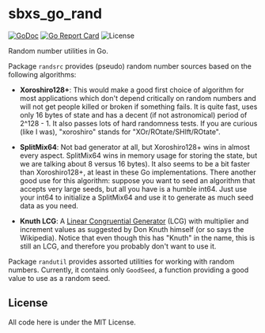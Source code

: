 # sbxs_go_rand

[![GoDoc](https://godoc.org/github.com/lmbarros/sbxs_go_rand/rand?status.svg)](https://godoc.org/github.com/lmbarros/sbxs_go_rand/rand) [![Go Report Card](https://goreportcard.com/badge/github.com/lmbarros/sbxs_go_rand)](https://goreportcard.com/report/github.com/lmbarros/sbxs_go_rand) ![License](https://img.shields.io/github/license/lmbarros/sbxs_go_rand.svg)

Random number utilities in Go.

Package `randsrc` provides (pseudo) random number sources based on the following
algorithms:

- **Xoroshiro128+**: This would make a good first choice of algorithm for most
  applications which don't depend critically on random numbers and will not get
  people killed or broken if something fails. It is quite fast, uses only 16
  bytes of state and has a decent (if not astronomical) period of 2^128 - 1. It
  also passes lots of hard randomness tests. If you are curious (like I was),
  "xoroshiro" stands for "XOr/ROtate/SHIft/ROtate".

- **SplitMix64**: Not bad generator at all, but Xoroshiro128+ wins in almost
  every aspect. SplitMix64 wins in memory usage for storing the state, but we
  are talking about 8 versus 16 bytes). It also seems to be a bit faster than
  Xoroshiro128+, at least in these Go implementations. There another good use
  for this algorithm: suppose you want to seed an algorithm that accepts very
  large seeds, but all you have is a humble int64. Just use your int64 to
  initialize a SplitMix64 and use it to generate as much seed data as you need.

- **Knuth LCG**: A [Linear Congruential
  Generator](https://en.wikipedia.org/wiki/Linear_congruential_generator) (LCG)
  with multiplier and increment values as suggested by Don
  Knuth himself (or so says the Wikipedia). Notice that even though this has
  "Knuth" in the name, this is still an LCG, and therefore you probably don't
  want to use it.


Package `randutil` provides assorted utilities for working with random numbers.
Currently, it contains only `GoodSeed`, a function providing a good value to use
as a random seed.

## License

All code here is under the MIT License.
